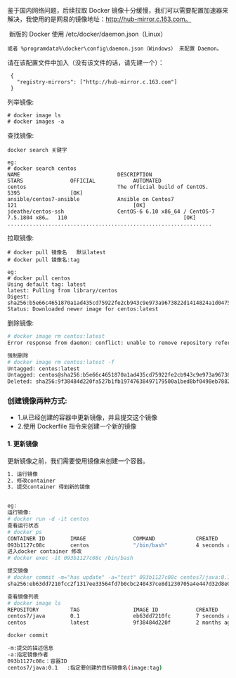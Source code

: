 鉴于国内网络问题，后续拉取 Docker 镜像十分缓慢，我们可以需要配置加速器来解决，我使用的是网易的镜像地址：http://hub-mirror.c.163.com。

​	新版的 Docker 使用 /etc/docker/daemon.json（Linux）

 	或者 %programdata%\docker\config\daemon.json（Windows） 来配置 Daemon。

请在该配置文件中加入（没有该文件的话，请先建一个）：

 ```
  {
    "registry-mirrors": ["http://hub-mirror.c.163.com"]
  }
 ```



列举镜像:

```
# docker image ls
# docker images -a
```



查找镜像:

```
docker search 关键字

eg:
# docker search centos
NAME                               DESCRIPTION                                     STARS               OFFICIAL            AUTOMATED
centos                             The official build of CentOS.                   5395                [OK]                
ansible/centos7-ansible            Ansible on Centos7                              121                                     [OK]
jdeathe/centos-ssh                 CentOS-6 6.10 x86_64 / CentOS-7 7.5.1804 x86…   110                                     [OK]
.................................................................

```



拉取镜像:

```
# docker pull 镜像名   默认latest
# docker pull 镜像名:tag

eg:
# docker pull centos
Using default tag: latest
latest: Pulling from library/centos
Digest: sha256:b5e66c4651870a1ad435cd75922fe2cb943c9e973a9673822d1414824a1d0475
Status: Downloaded newer image for centos:latest

```

删除镜像:

```bash
# docker image rm centos:latest
Error response from daemon: conflict: unable to remove repository reference "centos:latest" (must force) - container d2a788c60caa is using its referenced image 9f38484d220f

强制删除
# docker image rm centos:latest -f
Untagged: centos:latest
Untagged: centos@sha256:b5e66c4651870a1ad435cd75922fe2cb943c9e973a9673822d1414824a1d0475
Deleted: sha256:9f38484d220fa527b1fb19747638497179500a1bed8bf0498eb788229229e6e1


```



### 创建镜像两种方式:

- 1.从已经创建的容器中更新镜像，并且提交这个镜像
- 2.使用 Dockerfile 指令来创建一个新的镜像



#### 1. 更新镜像

更新镜像之前，我们需要使用镜像来创建一个容器。

```bash
1. 运行镜像
2. 修改container
3. 提交container 得到新的镜像


eg:
运行镜像:
# docker run -d -it centos
查看运行状态
# docker ps
CONTAINER ID        IMAGE               COMMAND             CREATED             STATUS              PORTS               NAMES
093b1127c08c        centos              "/bin/bash"         4 seconds ago       Up 2 seconds                            festive_keller
进入docker container 修改
# docker exec -it 093b1127c08c /bin/bash

提交镜像
# docker commit -m="has update" -a="test" 093b1127c08c centos7/java:0.1
sha256:eb63dd7210fcc2f1317ee33564fd7b0cbc240437ce8d1230705a4e447d32d8e0

查看镜像列表
# docker image ls
REPOSITORY          TAG                 IMAGE ID            CREATED             SIZE
centos7/java        0.1                 eb63dd7210fc        7 seconds ago       697MB
centos              latest              9f38484d220f        2 months ago        202MB


```

```bash
docker commit

-m:提交的描述信息
-a:指定镜像作者
093b1127c08c：容器ID
centos7/java:0.1   :指定要创建的目标镜像名(image:tag)

```

